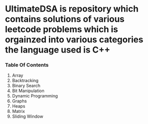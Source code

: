 # UltimateDSA is repository which contains solutions of various leetcode problems which is orgainzed into various categories the language used is C++

### Table Of Contents

1. Array 
2. Backtracking
3. Binary Search
4. Bit Manipulation
5. Dynamic Programming
6. Graphs
7. Heaps 
8. Matrix
9. Sliding Window